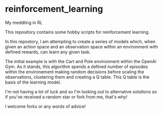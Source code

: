# reinforcement_learning
My meddling in RL 

This repository contains some hobby scripts for reinforcement learning.

In this repostory, I am attempting to create a series of models which, when given an action space
and an observation space within an environment with defined rewards, can learn any given task. 

The initial example is with the Cart and Pole environment within the OpenAi Gym. As it stands, this
algorithm spends a defined number of episodes within the environement making random decisions before
scaling the observations, clustering them and creating a Q table. This Q table is the basis of the 
learning model. 

I'm not having a lot of luck and so I'm looking out to alternative solutions so if you've received a
random star or fork from me, that's why! 

I welcome forks or any words of advice!
